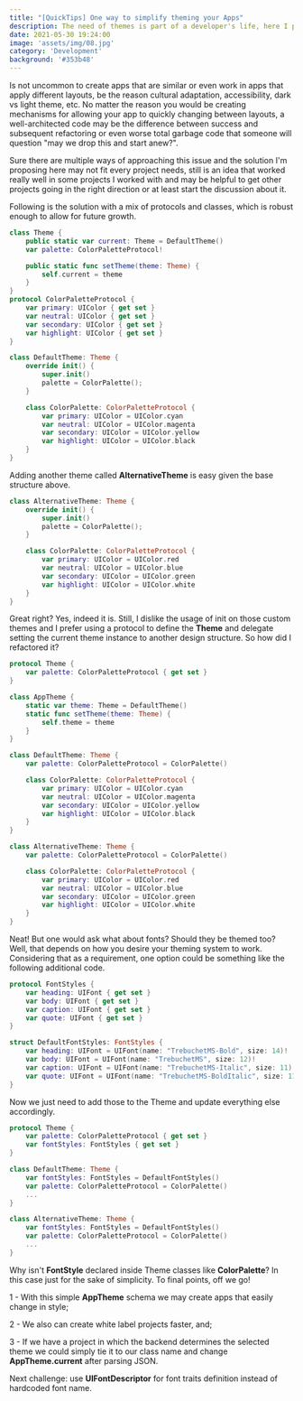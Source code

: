 ```yaml
---
title: "[QuickTips] One way to simplify theming your Apps"
description: The need of themes is part of a developer's life, here I present a way of using multiple themes in iOS with Swift.
date: 2021-05-30 19:24:00
image: 'assets/img/08.jpg'
category: 'Development'
background: '#353b48'
---
```


Is not uncommon to create apps that are similar or even work in apps that apply different layouts, be the reason cultural adaptation, accessibility, dark vs light theme, etc. No matter the reason you would be creating mechanisms for allowing your app to quickly changing between layouts, a well-architected code may be the difference between success and subsequent refactoring or even worse total garbage code that someone will question "may we drop this and start anew?".

Sure there are multiple ways of approaching this issue and the solution I'm proposing here may not fit every project needs, still is an idea that worked really well in some projects I worked with and may be helpful to get other projects going in the right direction or at least start the discussion about it.

Following is the solution with a mix of protocols and classes, which is robust enough to allow for future growth.

```SWIFT
class Theme {
    public static var current: Theme = DefaultTheme()
    var palette: ColorPaletteProtocol!

    public static func setTheme(theme: Theme) {
        self.current = theme
    }
}
protocol ColorPaletteProtocol {
    var primary: UIColor { get set }
    var neutral: UIColor { get set }
    var secondary: UIColor { get set }
    var highlight: UIColor { get set }
}

class DefaultTheme: Theme {
    override init() {
        super.init()
        palette = ColorPalette();
    }

    class ColorPalette: ColorPaletteProtocol {
        var primary: UIColor = UIColor.cyan
        var neutral: UIColor = UIColor.magenta
        var secondary: UIColor = UIColor.yellow
        var highlight: UIColor = UIColor.black
    }
}
```

Adding another theme called **AlternativeTheme** is easy given the base structure above.

```SWIFT
class AlternativeTheme: Theme {
    override init() {
        super.init()
        palette = ColorPalette();
    }

    class ColorPalette: ColorPaletteProtocol {
        var primary: UIColor = UIColor.red
        var neutral: UIColor = UIColor.blue
        var secondary: UIColor = UIColor.green
        var highlight: UIColor = UIColor.white
    }
}
```

Great right? Yes, indeed it is. Still, I dislike the usage of init on those custom themes and I prefer using a protocol to define the **Theme** and delegate setting the current theme instance to another design structure. So how did I refactored it?

```SWIFT
protocol Theme {
    var palette: ColorPaletteProtocol { get set }
}

class AppTheme {
    static var theme: Theme = DefaultTheme()
    static func setTheme(theme: Theme) {
        self.theme = theme
    }
}

class DefaultTheme: Theme {
    var palette: ColorPaletteProtocol = ColorPalette()

    class ColorPalette: ColorPaletteProtocol {
        var primary: UIColor = UIColor.cyan
        var neutral: UIColor = UIColor.magenta
        var secondary: UIColor = UIColor.yellow
        var highlight: UIColor = UIColor.black
    }
}

class AlternativeTheme: Theme {
    var palette: ColorPaletteProtocol = ColorPalette()

    class ColorPalette: ColorPaletteProtocol {
        var primary: UIColor = UIColor.red
        var neutral: UIColor = UIColor.blue
        var secondary: UIColor = UIColor.green
        var highlight: UIColor = UIColor.white
    }
}
```

Neat! But one would ask what about fonts? Should they be themed too? Well, that depends on how you desire your theming system to work. Considering that as a requirement, one option could be something like the following additional code.

```SWIFT
protocol FontStyles {
    var heading: UIFont { get set }
    var body: UIFont { get set }
    var caption: UIFont { get set }
    var quote: UIFont { get set }
}

struct DefaultFontStyles: FontStyles {
    var heading: UIFont = UIFont(name: "TrebuchetMS-Bold", size: 14)!
    var body: UIFont = UIFont(name: "TrebuchetMS", size: 12)!
    var caption: UIFont = UIFont(name: "TrebuchetMS-Italic", size: 11)!
    var quote: UIFont = UIFont(name: "TrebuchetMS-BoldItalic", size: 11)!
}
```

Now we just need to add those to the Theme and update everything else accordingly.

```SWIFT
protocol Theme {
    var palette: ColorPaletteProtocol { get set }
    var fontStyles: FontStyles { get set }
}

class DefaultTheme: Theme {
    var fontStyles: FontStyles = DefaultFontStyles()
    var palette: ColorPaletteProtocol = ColorPalette()
    ...
}

class AlternativeTheme: Theme {
    var fontStyles: FontStyles = DefaultFontStyles()
    var palette: ColorPaletteProtocol = ColorPalette()
    ...
}
```

Why isn't **FontStyle** declared inside Theme classes like **ColorPalette**? In this case just for the sake of simplicity. To final points, off we go!

1 - With this simple **AppTheme** schema we may create apps that easily change in style;

2 - We also can create white label projects faster, and;

3 - If we have a project in which the backend determines the selected theme we could simply tie it to our class name and change **AppTheme.current** after parsing JSON.

Next challenge: use **UIFontDescriptor** for font traits definition instead of hardcoded font name.